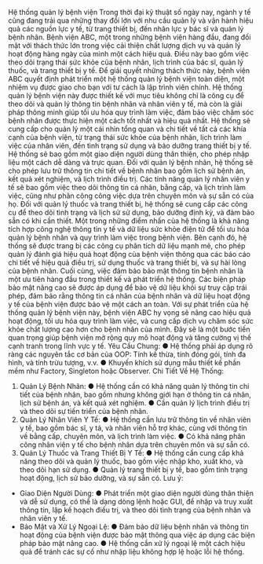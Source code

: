 Hệ thống quản lý bệnh viện
Trong thời đại kỹ thuật số ngày nay, ngành y tế cũng đang trải qua những thay đổi lớn với nhu cầu
quản lý và vận hành hiệu quả các nguồn lực y tế, từ trang thiết bị, đến nhân lực y bác sĩ và quản lý
bệnh nhân. Bệnh viện ABC, một trong những bệnh viện hàng đầu, đang đối mặt với thách thức
lớn trong việc cải thiện chất lượng dịch vụ và quản lý hoạt động hàng ngày của mình một cách
hiệu quả. Điều này bao gồm việc theo dõi trạng thái sức khỏe của bệnh nhân, lịch trình của bác sĩ,
quản lý thuốc, và trang thiết bị y tế. Để giải quyết những thách thức này, bệnh viện ABC quyết
định phát triển một hệ thống quản lý bệnh viện toàn diện, một nhiệm vụ được giao cho bạn với tư
cách là lập trình viên chính.
Hệ thống quản lý bệnh viện này được thiết kế với mục tiêu không chỉ là công cụ để theo dõi và
quản lý thông tin bệnh nhân và nhân viên y tế, mà còn là giải pháp thông minh giúp tối ưu hóa quy
trình làm việc, đảm bảo việc chăm sóc bệnh nhân được thực hiện một cách tốt nhất và hiệu quả
nhất. Hệ thống sẽ cung cấp cho quản lý một cái nhìn tổng quan và chi tiết về tất cả các khía cạnh
của bệnh viện, từ trạng thái sức khỏe của bệnh nhân, lịch trình làm việc của nhân viên, đến tình
trạng sử dụng và bảo dưỡng trang thiết bị y tế.
Hệ thống sẽ bao gồm một giao diện người dùng thân thiện, cho phép nhập liệu một cách dễ dàng
và trực quan. Đối với quản lý bệnh nhân, hệ thống sẽ cho phép lưu trữ thông tin chi tiết về bệnh
nhân bao gồm lịch sử bệnh án, kết quả xét nghiệm, và lịch trình điều trị. Các tính năng quản lý
nhân viên y tế sẽ bao gồm việc theo dõi thông tin cá nhân, bằng cấp, và lịch trình làm việc, cũng
như phân công công việc dựa trên chuyên môn và sự sẵn có của họ. Đối với quản lý thuốc và trang
thiết bị, hệ thống sẽ cung cấp các công cụ để theo dõi tình trạng và lịch sử sử dụng, bảo dưỡng
định kỳ, và đảm bảo sẵn có khi cần thiết.
Một trong những điểm nhấn của hệ thống là khả năng tích hợp công nghệ thông tin y tế và dữ liệu
sức khỏe điện tử để tối ưu hóa quản lý bệnh nhân và quy trình làm việc trong bệnh viện. Bên cạnh
đó, hệ thống sẽ được trang bị các công cụ phân tích dữ liệu mạnh mẽ, cho phép quản lý đánh giá
hiệu quả hoạt động của bệnh viện thông qua các báo cáo chi tiết về hiệu quả điều trị, sử dụng thuốc
và trang thiết bị, và sự hài lòng của bệnh nhân.
Cuối cùng, việc đảm bảo bảo mật thông tin bệnh nhân là một ưu tiên hàng đầu trong thiết kế và
phát triển hệ thống. Các biện pháp bảo mật nâng cao sẽ được áp dụng để bảo vệ dữ liệu khỏi sự
truy cập trái phép, đảm bảo rằng thông tin cá nhân của bệnh nhân và dữ liệu hoạt động y tế của
bệnh viện được bảo vệ một cách an toàn.
Với sự phát triển của hệ thống quản lý bệnh viện này, bệnh viện ABC hy vọng sẽ nâng cao hiệu
quả hoạt động, tối ưu hóa quy trình làm việc, và cung cấp dịch vụ chăm sóc sức khỏe chất lượng
cao hơn cho bệnh nhân của mình. Đây sẽ là một bước tiến quan trọng giúp bệnh viện mở rộng quy
mô hoạt động và tăng cường vị thế cạnh tranh trong lĩnh vực y tế.
Yêu Cầu Chung:
● Hệ thống phải áp dụng rõ ràng các nguyên tắc cơ bản của OOP: Tính kế thừa, tính đóng
gói, tính đa hình, và tính trừu tượng, v.v.
● Khuyến khích sử dụng mẫu thiết kế phần mềm như Factory, Singleton hoặc Observer.
Chi Tiết Về Hệ Thống:
1. Quản Lý Bệnh Nhân:
● Hệ thống cần có khả năng quản lý thông tin chi tiết của bệnh nhân, bao gồm nhưng
không giới hạn ở thông tin cá nhân, lịch sử bệnh án, và kết quả xét nghiệm.
● Cần quản lý lịch trình điều trị và theo dõi sự tiến triển của bệnh nhân.
2. Quản Lý Nhân Viên Y Tế:
● Hệ thống cần lưu trữ thông tin về nhân viên y tế, bao gồm bác sĩ, y tá, và nhân viên hỗ trợ
khác, cùng với thông tin về bằng cấp, chuyên môn, và lịch trình làm việc.
● Có khả năng phân công nhân viên y tế cho bệnh nhân dựa trên chuyên môn và sự sẵn có.
3. Quản Lý Thuốc và Trang Thiết Bị Y Tế:
● Hệ thống cần cung cấp khả năng theo dõi và quản lý thuốc, bao gồm việc nhập kho, xuất
kho, và theo dõi hạn sử dụng.
● Quản lý trang thiết bị y tế, bao gồm tình trạng hoạt động, lịch sử bảo dưỡng, và sự sẵn có.
Lưu ý:
- Giao Diện Người Dùng:
● Phát triển một giao diện người dùng thân thiện và dễ sử dụng, có thể là dạng dòng
lệnh hoặc GUI, để nhập và truy xuất thông tin, lập kế hoạch điều trị, và theo dõi tình
trạng của bệnh nhân và nhân viên y tế.
- Bảo Mật và Xử Lý Ngoại Lệ:
● Đảm bảo dữ liệu bệnh nhân và thông tin hoạt động của bệnh viện được bảo mật thông
qua việc áp dụng các biện pháp bảo mật nâng cao.
● Hệ thống cần xử lý ngoại lệ một cách hiệu quả để tránh các sự cố như nhập liệu
không hợp lệ hoặc lỗi hệ thống.

